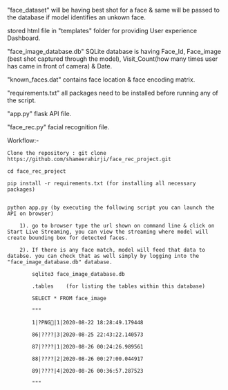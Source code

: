 "face_dataset" will be having best shot for a face & same will be passed to the database if model identifies an unkown face.

stored html file in "templates" folder for providing User experience Dashboard.

"face_image_database.db" SQLite database is having Face_Id, Face_image (best shot captured through the model), Visit_Count(how many times user has came in front of camera) & Date.

"known_faces.dat" contains face location & face encoding matrix.

"requirements.txt" all packages need to be installed before running any of the script.

"app.py" flask API file.

"face_rec.py" facial recognition file.


Workflow:-

    Clone the repository : git clone https://github.com/shameerahirji/face_rec_project.git
    
    cd face_rec_project
    
    pip install -r requirements.txt (for installing all necessary packages)
    
    
    python app.py (by executing the following script you can launch the API on browser)
    
        1). go to browser type the url shown on command line & click on Start Live Streaming, you can view the streaming where model will create bounding box for detected faces.
        
        2). If there is any face match, model will feed that data to databse. you can check that as well simply by logging into the "face_image_database.db" database.
        
            sqlite3 face_image_database.db
            
            .tables    (for listing the tables within this database)
            
            SELECT * FROM face_image
            
            """
            
            1|?PNG|1|2020-08-22 18:28:49.179448
            
            86|????|3|2020-08-25 22:43:22.140573
            
            87|????|1|2020-08-26 00:24:26.989561
            
            88|????|2|2020-08-26 00:27:00.044917
            
            89|????|4|2020-08-26 00:36:57.287523
            
            """
